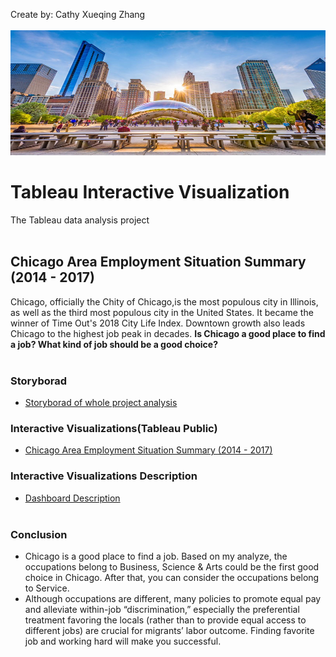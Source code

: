 Create by: Cathy Xueqing Zhang<br/><br/>
<img src="https://github.com/CathyXueqingZhang/Jobapplication/blob/master/Tableau/pic/1.png" width="1050" height="200" /><br/>
# Tableau Interactive Visualization
The Tableau data analysis project<br/><br/>

## Chicago Area Employment Situation Summary (2014 - 2017)

Chicago, officially the Chity of Chicago,is the most populous city in Illinois, as well as the third most populous city in the United States. It became the winner of Time Out's 2018 City Life Index. Downtown growth also leads Chicago to the highest job peak in decades. 
**Is Chicago a good place to find a job? What kind of job should be a good choice?**<br/><br/>

### Storyborad
- [Storyborad of whole project analysis](https://github.com/CathyXueqingZhang/Jobapplication/blob/master/Tableau/Storyboard.pdf)


### Interactive Visualizations(Tableau Public)
- [Chicago Area Employment Situation Summary (2014 - 2017)](https://public.tableau.com/profile/cathy.xueqing.zhang5182#!/vizhome/FinalProject_15549878978920/Dashboard1?publish=yes)

### Interactive Visualizations Description 
- [Dashboard Description](https://github.com/CathyXueqingZhang/Jobapplication/blob/master/Tableau/Description.md)<br/><br/>

### Conclusion
- Chicago is a good place to find a job. Based on my analyze, the occupations belong to Business, Science & Arts could be the
first good choice in Chicago. After that, you can consider the occupations belong to Service.
- Although occupations are different, many policies to promote equal pay and alleviate within-job “discrimination,” especially
the preferential treatment favoring the locals (rather than to provide equal access to different jobs) are crucial for migrants’
labor outcome. Finding favorite job and working hard will make you successful.
